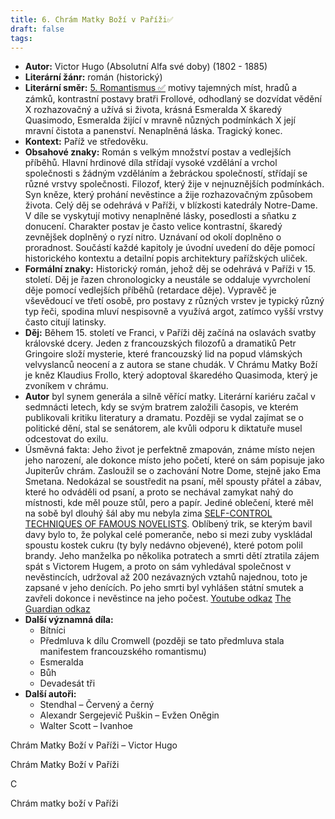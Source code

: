 ```yaml
---
title: 6. Chrám Matky Boží v Paříži✅
draft: false
tags:
---
```

 * **Autor:** Victor Hugo (Absolutní Alfa své doby) (1802 - 1885)
* **Literární žánr:** román (historický)
* **Literární směr:** [5. Romantismus ✅](5.%20Romantismus%20✅.md) motivy tajemných míst, hradů a zámků, kontrastní postavy bratři Frollové, odhodlaný se dozvídat vědění X rozhazovačný a užívá si života, krásná Esmeralda X škaredý Quasimodo, Esmeralda žijící v mravně nůzných podmínkách X její mravní čistota a panenství. Nenaplněná láska. Tragický konec.
* **Kontext:** Paříž ve středověku.
* **Obsahové znaky:** Román s velkým množství postav a vedlejších příběhů. Hlavní hrdinové díla střídají vysoké vzdělání a vrchol společnosti s žádným vzděláním a žebráckou společností, střídají se různé vrstvy společnosti. Filozof, který žije v nejnuznějších podmínkách. Syn kněze, který prohání nevěstince a žije rozhazovačným způsobem života. Celý děj se odehrává v Paříži, v blízkosti katedrály Notre-Dame. V díle se vyskytují motivy nenaplněné lásky, posedlosti a sňatku z donucení. Charakter postav je často velice kontrastní, škaredý zevnějšek doplněný o ryzí nitro. Uznávaní od okolí doplněno o proradnost. Součástí každé kapitoly je úvodní uvedení do děje pomocí historického kontextu a detailní popis architektury pařížských uliček.
* **Formální znaky:** Historický román, jehož děj se odehrává v Paříži v 15. století. Děj je řazen chronologicky a neustále se oddaluje vyvrcholení děje pomocí vedlejších příběhů (retardace děje). Vypravěč je vševědoucí ve třetí osobě, pro postavy z různých vrstev je typický různý typ řeči, spodina mluví nespisovně a využívá argot, zatímco vyšší vrstvy často citují latinsky.
* **Děj:** Během 15. století ve Franci, v Paříži děj začíná na oslavách svatby královské dcery. Jeden z francouzských filozofů a dramatiků Petr Gringoire složí mysterie, které francouzský lid na popud vlámských velvyslanců neocení a z autora se stane chudák. V Chrámu Matky Boží je kněz Klaudius Frollo, který adoptoval škaredého Quasimoda, který je zvoníkem v chrámu. 
* **Autor** byl synem generála a silně věřící matky. Literární kariéru začal v sedmnácti letech, kdy se svým bratrem založili časopis, ve kterém publikovali kritiku literatury a dramatu. Později se vydal zajímat se o politické dění, stal se senátorem, ale kvůli odporu k diktatuře musel odcestovat do exilu.
* Úsměvná fakta: Jeho život je perfektně zmapován, známe místo nejen jeho narození, ale dokonce místo jeho početí, které on sám popisuje jako Jupiterův chrám. Zasloužil se o zachování Notre Dome, stejně jako Ema Smetana. Nedokázal se soustředit na psaní, měl spousty přátel a zábav, které ho odváděli od psaní, a proto se nechával zamykat nahý do místnosti, kde měl pouze stůl, pero a papír. Jediné oblečení, které měl na sobě byl dlouhý šál aby mu nebyla zima [SELF-CONTROL TECHNIQUES OF FAMOUS NOVELISTS](https://www.ncbi.nlm.nih.gov/pmc/articles/PMC1311220/pdf/jaba00114-0143.pdf). Oblíbený trik, se kterým bavil davy bylo to, že polykal celé pomeranče, nebo si mezi zuby vyskládal spoustu kostek cukru (ty byly nedávno objevené), které potom polil brandy. Jeho manželka po několika potratech a smrti dětí ztratila zájem spát s Victorem Hugem, a proto on sám vyhledával společnost v nevěstincích, udržoval až 200 nezávazných vztahů najednou, toto je zapsané v jeho denících. Po jeho smrti byl vyhlášen státní smutek a zavřeli dokonce i nevěstince na jeho počest. [Youtube odkaz](https://youtu.be/Lc_lNkvCgWw?si=FVh23Xhp8jvdf2LK) [The Guardian odkaz](https://www.theguardian.com/books/booksblog/2018/dec/30/party-tricks-and-naked-writing-the-eccentric-life-of-victor-hugohttps://www.theguardian.com/books/booksblog/2018/dec/30/party-tricks-and-naked-writing-the-eccentric-life-of-victor-hugo)
* **Další významná díla:** 
	* Bítníci
	* Předmluva k dílu Cromwell (později se tato předmluva stala manifestem francouzského romantismu)
	* Esmeralda
	* Bůh
	* Devadesát tři
* **Další autoři:** 
	* Stendhal – Červený a černý
	* Alexandr Sergejevič Puškin – Evžen Oněgin
	* Walter Scott – Ivanhoe

Chrám Matky Boží v Paříži – Victor Hugo

Chrám Matky Boží v Paříži

C

Chrám matky boží v Paříži